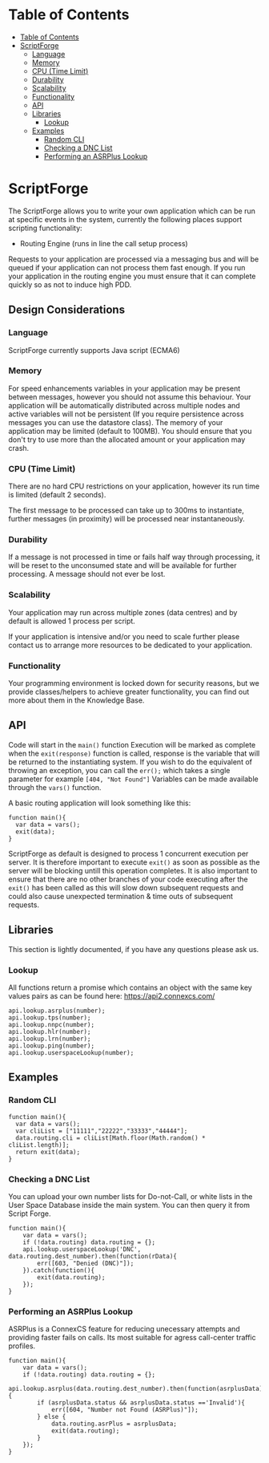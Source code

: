 # Table of Contents

* [Table of Contents](#table-of-contents)
* [ScriptForge](#scriptforge)
    * [Language](#language)
    * [Memory](#memory)
    * [CPU (Time Limit)](#cpu-time-limit)
    * [Durability](#durability)
    * [Scalability](#scalability)
    * [Functionality](#functionality)
    * [API](#api)
    * [Libraries](#libraries)
        * [Lookup](#lookup)
    * [Examples](#examples)
        * [Random CLI](#random-cli)
        * [Checking a DNC List](#checking-a-dnc-list)
        * [Performing an ASRPlus Lookup](#performing-an-asrplus-lookup)

# ScriptForge
The ScriptForge allows you to write your own application which can be run at specific events in the system, currently the following places support scripting functionality:

* Routing Engine (runs in line the call setup process)

Requests to your application are processed via a messaging bus and will be queued if your application can not process them fast enough. If you run your application in the routing engine you must ensure that it can complete quickly so as not to induce high PDD.

## Design Considerations

### Language

ScriptForge currently supports Java script (ECMA6)

### Memory

For speed enhancements variables in your application may be present between messages, however you should not assume this behaviour. Your application will be automatically distributed across multiple nodes and active variables will not be persistent (If you require persistence across messages you can use the datastore class). The memory of your application may be limited (default to 100MB). You should ensure that you don't try to use more than the allocated amount or your application may crash.

### CPU (Time Limit)

There are no hard CPU restrictions on your application, however its run time is limited (default 2 seconds).

The first message to be processed can take up to 300ms to instantiate, further messages (in proximity) will be processed near instantaneously.


### Durability

If a message is not processed in time or fails half way through processing, it will be reset to the unconsumed state and will be available for further processing. A message should not ever be lost.

### Scalability

Your application may run across multiple zones (data centres) and by default is allowed 1 process per script.

If your application is intensive and/or you need to scale further please contact us to arrange more resources to be dedicated to your application.

### Functionality

Your programming environment is locked down for security reasons, but we provide classes/helpers to achieve greater functionality, you can find out more about them in the Knowledge Base.

## API

Code will start in the `main()` function
Execution will be marked as complete when the `exit(response)` function is called, response is the variable that will be returned to the instantiating system.
If you wish to do the equivalent of throwing an exception, you can call the `err();` which takes a single parameter for example `[404, "Not Found"]`
Variables can be made available through the `vars()` function.

A basic routing application will look something like this:

```
function main(){
  var data = vars();
  exit(data);
}
```


ScriptForge as default is designed to process 1 concurrent execution per server. It is therefore important to execute `exit()` as soon as possible as the server will be blocking untill this operation completes. It is also important to ensure that there are no other branches of your code executing after the `exit()` has been called as this will slow down subsequent requests and could also cause unexpected termination & time outs of subsequent requests.

## Libraries
This section is lightly documented, if you have any questions please ask us.

### Lookup
All functions return a promise which contains an object with the same key values pairs as can be found here: https://api2.connexcs.com/

```
api.lookup.asrplus(number);
api.lookup.tps(number);
api.lookup.nnpc(number);
api.lookup.hlr(number);
api.lookup.lrn(number);
api.lookup.ping(number);
api.lookup.userspaceLookup(number);
```

## Examples

### Random CLI

```
function main(){
  var data = vars();
  var cliList = ["11111","22222","33333","44444"];
  data.routing.cli = cliList[Math.floor(Math.random() * cliList.length)];
  return exit(data);
}
```
 
### Checking a DNC List

You can upload your own number lists for Do-not-Call, or white lists in the User Space Database inside the main system. You can then query it from Script Forge.

```
function main(){
	var data = vars();
	if (!data.routing) data.routing = {};
	api.lookup.userspaceLookup('DNC', data.routing.dest_number).then(function(rData){
		err([603, "Denied (DNC)"]);
	}).catch(function(){
		exit(data.routing);
	});
}
```

### Performing an ASRPlus Lookup

ASRPlus is a ConnexCS feature for reducing unecessary attempts and providing faster fails on calls. Its most suitable for agress call-center traffic profiles.

```
function main(){
	var data = vars();
	if (!data.routing) data.routing = {};
	api.lookup.asrplus(data.routing.dest_number).then(function(asrplusData){
		if (asrplusData.status && asrplusData.status =='Invalid'){
			err([604, "Number not Found (ASRPlus)"]);
		} else {
		  	data.routing.asrPlus = asrplusData;
			exit(data.routing);
		}
	});
}
```
